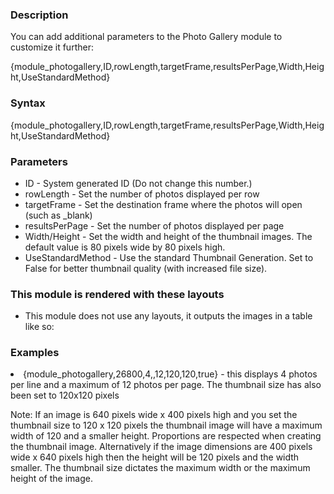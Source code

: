 <div class="description">
<h3 class="skiptoc">Description</h3>
<p>You can add additional parameters to the Photo Gallery module to customize it further:</p>
<p>{<span>module_photogallery,ID,rowLength,targetFrame,resultsPerPage,Width,Height,UseStandardMethod</span>}</p>
</div>
<div id="syntax">
<h3>Syntax</h3>
<p>{<span>module_photogallery,ID,rowLength,targetFrame,resultsPerPage,Width,Height,UseStandardMethod</span>}</p>
</div>
<div id="parameters">
<h3>Parameters</h3>
<ul>
    <li>ID - System generated ID (Do not change this number.)</li>
    <li>rowLength - Set the number of photos displayed per row</li>
    <li>targetFrame - Set the destination frame where the photos will open (such as _blank)</li>
    <li>resultsPerPage - Set the number of photos displayed per page</li>
    <li>Width/Height - Set the width and height of the  						thumbnail images. The default value is 80 pixels wide by 80 pixels high.</li>
    <li>UseStandardMethod - Use the standard Thumbnail Generation.  Set to False for better thumbnail quality (with increased file size).</li>
</ul>
</div>
<div id="layouts">
<h3>This module is rendered with these layouts</h3>
<ul>
    <li>This module does not use any layouts, it outputs the images in a table like so:<img alt="" src="/kb_resources/screenshots/2013-04-01_1552.png" style="border:0px;  border-image: initial;" /></li>
</ul>
</div>
<div id="Examples">
<h3>Examples</h3>
<li>{<span>module_photogallery,26800,4,,12,120,120,true</span>} - this displays 4 photos per line and a maximum of 12 photos per page. The thumbnail size has also been set to 120x120 pixels</li>
<p>
Note: If an image is 640 pixels wide x 400 pixels high and you set the thumbnail size to 120 x 120 pixels the thumbnail image will have a maximum width of 120 and a smaller height. Proportions are respected when creating the thumbnail image. Alternatively if the image dimensions are 400 pixels wide x 640 pixels high then the height will be 120 pixels and the width smaller. The thumbnail size dictates the maximum width or the maximum height of the image.
</p>
</div>
